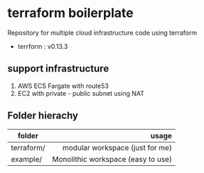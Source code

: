 # terraform boilerplate

Repository for multiple cloud infrastructure code using terraform

* terrform : v0.13.3


## support infrastructure
1. AWS ECS Fargate with route53
2. EC2 with private - public subnet using NAT   

## Folder hierachy



| folder        |  usage  |
| ------------- | -----:|
| terraform/      | modular workspace (just for me) |
| example/         |  Monolithic workspace (easy to use)  |
